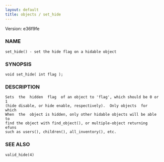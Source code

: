 ```yaml
---
layout: default
title: objects / set_hide
---
```


Version: e36f9fe




### NAME
    set_hide() - set the hide flag on a hidable object


### SYNOPSIS
    void set_hide( int flag );


### DESCRIPTION
    Sets  the  hidden  flag  of an object to 'flag', which should be 0 or 1
    (hide disable, or hide enable, respectively).  Only objects  for  which
    When  the  object is hidden, only other hidable objects will be able to
    find the object with find_object(), or multiple-object returning  efuns
    such as users(), children(), all_inventory(), etc.


### SEE ALSO
    valid_hide(4)



